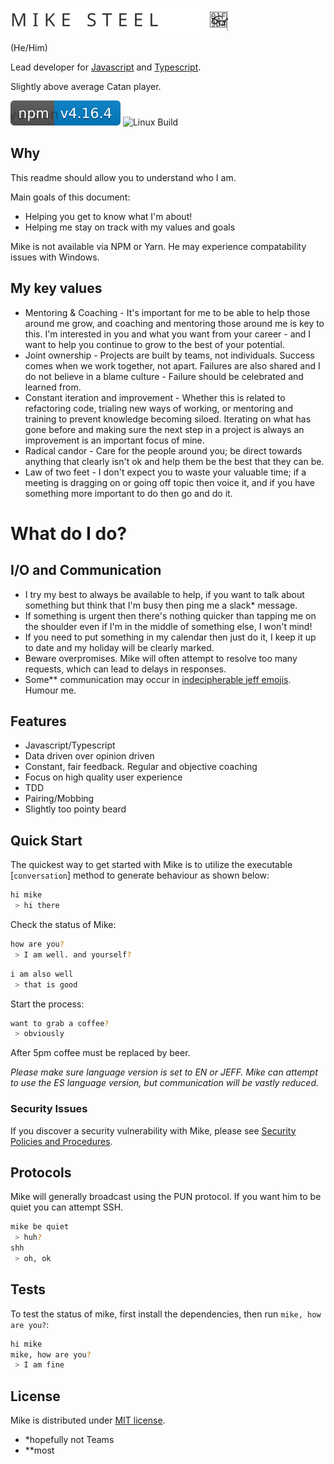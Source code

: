 [![Mike Logo](mike-logo.svg)](http://gargleyark.com/)

(He/Him)

Lead developer for [Javascript](https://www.ecma-international.org/default.htm) and [Typescript](https://www.typescriptlang.org/).

Slightly above average Catan player.

![NPM Version][npm-image]
![Linux Build][travis-image]

## Why

This readme should allow you to understand who I am.

Main goals of this document:

- Helping you get to know what I'm about!
- Helping me stay on track with my values and goals

Mike is not available via NPM or Yarn. He may experience compatability issues with Windows.

## My key values

- Mentoring & Coaching - It's important for me to be able to help those around me grow, and coaching and mentoring those around me is key to this. I'm interested in you and what you want from your career - and I want to help you continue to grow to the best of your potential.
- Joint ownership - Projects are built by teams, not individuals. Success comes when we work together, not apart. Failures are also shared and I do not believe in a blame culture - Failure should be celebrated and learned from.
- Constant iteration and improvement - Whether this is related to refactoring code, trialing new ways of working, or mentoring and training to prevent knowledge becoming siloed. Iterating on what has gone before and making sure the next step in a project is always an improvement is an important focus of mine.
- Radical candor - Care for the people around you; be direct towards anything that clearly isn't ok and help them be the best that they can be.
- Law of two feet - I don't expect you to waste your valuable time; if a meeting is dragging on or going off topic then voice it, and if you have something more important to do then go and do it.

# What do I do?

## I/O and Communication

- I try my best to always be available to help, if you want to talk about something but think that I'm busy then ping me a slack\* message.
- If something is urgent then there's nothing quicker than tapping me on the shoulder even if I'm in the middle of something else, I won't mind!
- If you need to put something in my calendar then just do it, I keep it up to date and my holiday will be clearly marked.
- Beware overpromises. Mike will often attempt to resolve too many requests, which can lead to delays in responses.
- Some\*\* communication may occur in [indecipherable jeff emojis](http://cultofjeffgoldblum.com/). Humour me.

## Features
- Javascript/Typescript
- Data driven over opinion driven
- Constant, fair feedback. Regular and objective coaching
- Focus on high quality user experience
- TDD
- Pairing/Mobbing
- Slightly too pointy beard

## Quick Start

The quickest way to get started with Mike is to utilize the executable [`conversation`] method to generate behaviour as shown below:

```bash
hi mike
 > hi there
```

Check the status of Mike:

```bash
how are you?
 > I am well. and yourself?
```

```bash
i am also well
 > that is good
```

Start the process:

```bash
want to grab a coffee?
 > obviously
```

After 5pm coffee must be replaced by beer.

_Please make sure language version is set to EN or JEFF. Mike can attempt to use the ES language version, but communication will be vastly reduced._

### Security Issues

If you discover a security vulnerability with Mike, please see [Security Policies and Procedures](https://www.hart.gov.uk/sites/default/files/4_The_Council/Policies_and_published_documents/Corporate_policies/Office%20Security%20Policy%20and%20Procedure.pdf).

## Protocols

Mike will generally broadcast using the PUN protocol. If you want him to be quiet you can attempt SSH.

```bash
mike be quiet
 > huh?
shh
 > oh, ok
```

## Tests

To test the status of mike, first install the dependencies, then run `mike, how are you?`:

```bash
hi mike
mike, how are you?
 > I am fine
```

## License

Mike is distributed under [MIT license](license.md).

[npm-image]: ./mike.svg
[npm-url]: https://npmjs.org/package/express
[downloads-url]: https://npmjs.org/package/express
[travis-image]: https://img.shields.io/travis/expressjs/express/master.svg?label=tests

 - \*hopefully not Teams 
 - \*\*most
